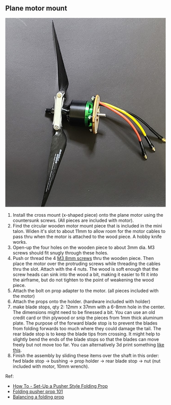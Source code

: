 ## Plane motor mount
![plane motor mount](../images/plane_motor_mount.jpg)

1. Install the cross mount (x-shaped piece) onto the plane motor using the countersunk screws. (All pieces are included with motor).
1. Find the circular wooden motor mount piece that is included in the mini talon. Widen it's slot to about 11mm to allow room for the motor cables to pass thru when the motor is attached to the wood piece. A hobby knife works.
1. Open-up the four holes on the wooden piece to about 3mm dia. M3 screws should fit snugly through these holes.
1. Push or thread the 4 [M3 8mm screws](../parts/screwsetc.md) thru the wooden piece. Then place the motor over the protruding screws while threading the cables thru the slot. Attach with the 4 nuts. The wood is soft enough that the screw heads can sink into the wood a bit, making it easier to fit it into the airframe, but do not tighten to the point of weakening the wood piece.
1. Attach the bolt on prop adapter to the motor. (all pieces included with the motor)
1. Attach the props onto the holder. (hardware included with holder)
1. make blade stops, qty 2: 12mm x 37mm with a 6-8mm hole in the center. The dimensions might need to be finessed a bit. You can use an old credit card or thin plywood or snip the pieces from 1mm thick aluminum plate. The purpose of the forward blade stop is to prevent the blades from folding forwards too much where they could damage the tail.  The rear blade stop is to keep the blade tips from crossing. It might help to slightly bend the ends of the blade stops so that the blades can move freely but not move too far. You can alternatively 3d print something [like this](http://www.itsqv.com/QVM/index.php?title=How_To_-_Set-Up_a_Pusher_Style_Folding_Prop#3D_Printed_Insert).
1. Finish the assembly by sliding these items over the shaft in this order: fwd blade stop -> bushing -> prop holder -> rear blade stop -> nut (nut included with motor, 10mm wrench).

Ref:  

* [How To - Set-Up a Pusher Style Folding Prop](http://www.itsqv.com/QVM/index.php?title=How_To_-_Set-Up_a_Pusher_Style_Folding_Prop)
* [Folding pusher prop 101](https://www.youtube.com/watch?v=Ta9ORLZyXlI)  
* [Balancing a folding prop](https://www.youtube.com/watch?v=iHYqvcEFmQE)
